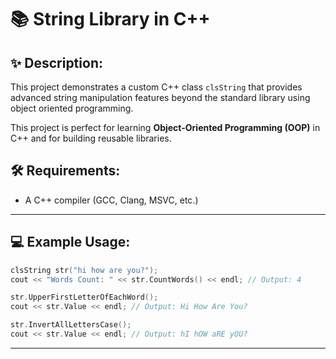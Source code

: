 # 📚 String Library in C++

## ✨ Description: 
This project demonstrates a custom C++ class `clsString` that provides advanced string manipulation features beyond the standard library using object oriented programming.

This project is perfect for learning **Object-Oriented Programming (OOP)** in C++ and for building reusable libraries.

## 🛠️ Requirements: 
- A C++ compiler (GCC, Clang, MSVC, etc.)

---

## 💻 Example Usage:
```cpp
clsString str("hi how are you?");
cout << "Words Count: " << str.CountWords() << endl; // Output: 4

str.UpperFirstLetterOfEachWord();
cout << str.Value << endl; // Output: Hi How Are You?

str.InvertAllLettersCase();
cout << str.Value << endl; // Output: hI hOW aRE yOU?
```

---
